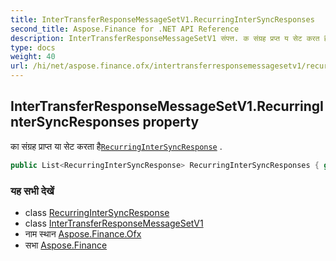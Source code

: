 ```yaml
---
title: InterTransferResponseMessageSetV1.RecurringInterSyncResponses
second_title: Aspose.Finance for .NET API Reference
description: InterTransferResponseMessageSetV1 संपत्त. क संग्रह प्रप्त य सेट करत हैRecurringInterSyncResponse .
type: docs
weight: 40
url: /hi/net/aspose.finance.ofx/intertransferresponsemessagesetv1/recurringintersyncresponses/
---
```

## InterTransferResponseMessageSetV1.RecurringInterSyncResponses property

का संग्रह प्राप्त या सेट करता है[`RecurringInterSyncResponse`](../../../aspose.finance.ofx.intertransfer/recurringintersyncresponse/) .

```csharp
public List<RecurringInterSyncResponse> RecurringInterSyncResponses { get; set; }
```

### यह सभी देखें

* class [RecurringInterSyncResponse](../../../aspose.finance.ofx.intertransfer/recurringintersyncresponse/)
* class [InterTransferResponseMessageSetV1](../)
* नाम स्थान [Aspose.Finance.Ofx](../../intertransferresponsemessagesetv1/)
* सभा [Aspose.Finance](../../../)



